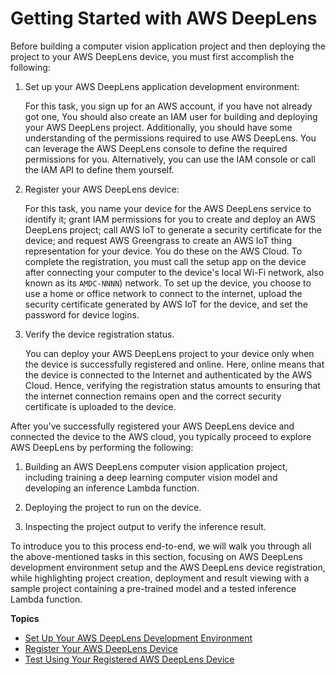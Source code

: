 # Getting Started with AWS DeepLens<a name="deeplens-getting-started"></a>

Before building a computer vision application project and then deploying the project to your AWS DeepLens device, you must first accomplish the following:

1. Set up your AWS DeepLens application development environment: 

   For this task, you sign up for an AWS account, if you have not already got one, You should also create an IAM user for building and deploying your AWS DeepLens project\. Additionally, you should have some understanding of the permissions required to use AWS DeepLens\. You can leverage the AWS DeepLens console to define the required permissions for you\. Alternatively, you can use the IAM console or call the IAM API to define them yourself\. 

1. Register your AWS DeepLens device: 

   For this task, you name your device for the AWS DeepLens service to identify it; grant IAM permissions for you to create and deploy an AWS DeepLens project; call AWS IoT to generate a security certificate for the device; and request AWS Greengrass to create an AWS IoT thing representation for your device\. You do these on the AWS Cloud\. To complete the registration, you must call the setup app on the device after connecting your computer to the device's local Wi\-Fi network, also known as its `AMDC-NNNN`\) network\. To set up the device, you choose to use a home or office network to connect to the internet, upload the security certificate generated by AWS IoT for the device, and set the password for device logins\. 

1. Verify the device registration status\.

   You can deploy your AWS DeepLens project to your device only when the device is successfully registered and online\. Here, online means that the device is connected to the Internet and authenticated by the AWS Cloud\. Hence, verifying the registration status amounts to ensuring that the internet connection remains open and the correct security certificate is uploaded to the device\. 

 After you've successfully registered your AWS DeepLens device and connected the device to the AWS cloud, you typically proceed to explore AWS DeepLens by performing the following:

1. Building an AWS DeepLens computer vision application project, including training a deep learning computer vision model and developing an inference Lambda function\.

1. Deploying the project to run on the device\. 

1. Inspecting the project output to verify the inference result\.

To introduce you to this process end\-to\-end, we will walk you through all the above\-mentioned tasks in this section, focusing on AWS DeepLens development environment setup and the AWS DeepLens device registration, while highlighting project creation, deployment and result viewing with a sample project containing a pre\-trained model and a tested inference Lambda function\. 

**Topics**
+ [Set Up Your AWS DeepLens Development Environment](deeplens-prerequisites.md)
+ [Register Your AWS DeepLens Device](deeplens-getting-started-register.md)
+ [Test Using Your Registered AWS DeepLens Device](deeplens-test-using-device.md)